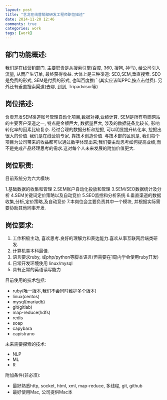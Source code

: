 ```yaml
---
layout: post
title: "艺龙在线营销部研发工程师职位描述"
date: 2014-11-20 12:46
comments: true
categories: work
tags: [work]
---
```



部门功能概述:
--------------
我们是在线营销部门. 主要职责是从搜索引擎(百度, 360, 搜狗, 神马), 给公司引入流量, 从而产生订单, 最终获得收益. 大体上是三种渠道: SEO,SEM,垂直搜索. SEO是免费的形式, SEM是付费的形式, 也叫百度推广(其实应该叫PPC,按点击付费). 另外还有垂直搜索渠道(去哪, 到到, Tripadvisor等)


岗位描述:
--------------

负责开发SEM渠道账号管理自动化项目,数据对接,业绩计算. SEM是所有电商网站的主要客户渠道之一, 特点是金额巨大, 数据量巨大, 涉及的数据链条比较长, 影响转化率的因素比较复杂. 经过合理的数据分析和挖掘, 可以明显提升转化率, 挖掘出很大的价值. 我们是在线营销专家, 靠技术创造价值. 与技术部的区别是, 我们每个项目为公司带来的收益都可以通过数字体现出来;我们要主动思考如何提高业绩,而不是完成产品经理思考的需求.这对每个人未来发展的附加价值更大.

岗位职责:
---------------

目前系统分为六大模块:

1.基础数据的收集和管理
2.SEM账户自动化投放和管理
3.SEM/SEO数据统计及分析
4.SEM关键词定价策略以及自动竞价
5.SEO监控和分析系统
6.垂直渠道的数据收集,分析,定价策略,及自动竞价
7.本岗位会主要负责其中一个模块, 并根据实际需要协助其他同事开发.

岗位要求:
---------------

1. 工作积极主动, 喜欢思考.良好的理解力和表达能力.喜欢从事互联网后端类研发.
2. 计算机类本科最佳.
3. 语言要求ruby, 或php/python等脚本语言(但需要在1周内学会使用ruby开发)
4. 日常开发环境使用 linux/mysql
5. 具有正常的英语读写能力

目前使用的技术包括:

* ruby(唯一版本,我们不会同时维护多个版本)
* linux(centos)
* mysql(mariadb)
* git(gitlab)
* map-reduce(hdfs)
* redis
* soap
* capybara
* capistrano

未来需要探索的技术:

* NLP
* ML
* R

附加条件(非必须):

* 最好熟悉http, socket, html, xml, map-reduce, 多线程, git, github
* 最好使用Mac, 公司提供Mac本